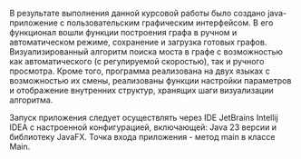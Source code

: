 В результате выполнения данной курсовой работы было создано java-приложение с пользовательским графическим интерфейсом. В его функционал вошли функции построения графа в ручном и автоматическом режиме, сохранение и загрузка готовых графов. Визуализированный алгоритм поиска моста в графе с возможностью как автоматического (с регулируемой скоростью), так и ручного просмотра. Кроме того, программа реализована на двух языках с возможностью их смены, реализованы функции настройки параметров и отображение внутренних структур, хранящих шаги визуализации алгоритма. 

Запуск приложения следует осуществлять через IDE JetBrains Intellij IDEA с настроенной конфигурацией, включающей: Java 23 версии и библиотеку JavaFX. Точка входа приложения - метод main в классе Main.
